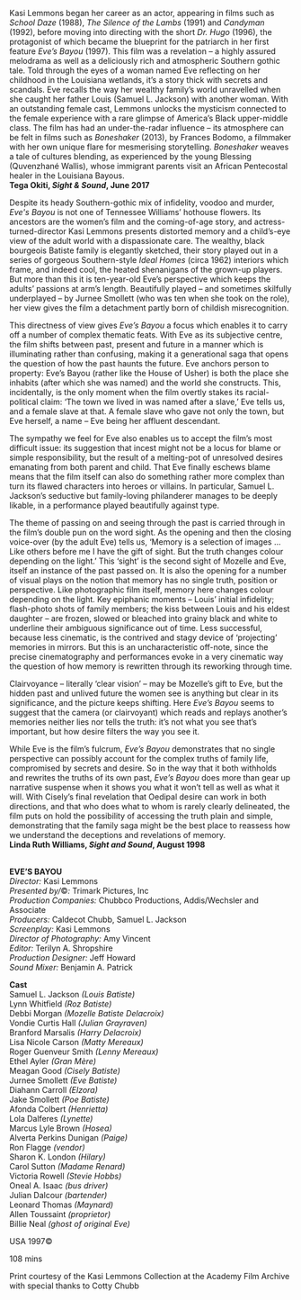 

Kasi Lemmons began her career as an actor, appearing in films such as _School Daze_ (1988), _The Silence of the Lambs_ (1991) and _Candyman_ (1992), before moving into directing with the short _Dr. Hugo_ (1996), the protagonist of which became the blueprint for the patriarch in her first feature _Eve’s Bayou_ (1997). This film was a revelation – a highly assured melodrama as well as a deliciously rich and atmospheric Southern gothic tale. Told through the eyes of a woman named Eve reflecting on her childhood in the Louisiana wetlands, it’s a story thick with secrets and scandals. Eve recalls the way her wealthy family’s world unravelled when she caught her father Louis (Samuel L. Jackson) with another woman. With an outstanding female cast, Lemmons unlocks the mysticism connected to the female experience with a rare glimpse of America’s Black upper-middle class. The film has had an under-the-radar influence – its atmosphere can be felt in films such as _Boneshaker_ (2013), by Frances Bodomo, a filmmaker with her own unique flare for mesmerising storytelling. _Boneshaker_ weaves a tale of cultures blending, as experienced by the young Blessing (Quvenzhané Wallis), whose immigrant parents visit an African Pentecostal healer in the Louisiana Bayous.  
**Tega Okiti, _Sight & Sound_, June 2017**

Despite its heady Southern-gothic mix of infidelity, voodoo and murder, _Eve's Bayou_ is not one of Tennessee Williams’ hothouse flowers. Its ancestors are the women’s film and the coming-of-age story, and actress-turned-director Kasi Lemmons presents distorted memory and a child’s-eye view of the adult world with a dispassionate care. The wealthy, black bourgeois Batiste family is elegantly sketched, their story played out in a series of gorgeous Southern-style _Ideal Homes_ (circa 1962) interiors which frame, and indeed cool, the heated shenanigans of the grown-up players. But more than this it is ten-year-old Eve’s perspective which keeps the adults’ passions at arm’s length. Beautifully played – and sometimes skilfully underplayed – by Jurnee Smollett (who was ten when she took on the role), her view gives the film a detachment partly born of childish misrecognition.

This directness of view gives _Eve’s Bayou_ a focus which enables it to carry off a number of complex thematic feats. With Eve as its subjective centre, the film shifts between past, present and future in a manner which is illuminating rather than confusing, making it a generational saga that opens the question of how the past haunts the future. Eve anchors person to property: Eve’s Bayou (rather like the House of Usher) is both the place she inhabits (after which she was named) and the world she constructs. This, incidentally, is the only moment when the film overtly stakes its racial-political claim: ‘The town we lived in was named after a slave,’ Eve tells us, and a female slave at that.  A female slave who gave not only the town, but Eve herself, a name – Eve being her affluent descendant.

The sympathy we feel for Eve also enables us to accept the film’s most difficult issue: its suggestion that incest might not be a locus for blame or simple responsibility, but the result of a melting-pot of unresolved desires emanating from both parent and child. That Eve finally eschews blame means that the film itself can also do something rather more complex than turn its flawed characters into heroes or villains. In particular, Samuel L. Jackson’s seductive but family-loving philanderer manages to be deeply likable, in a performance played beautifully against type.

The theme of passing on and seeing through the past is carried through in the film’s double pun on the word sight. As the opening and then the closing voice-over (by the adult Eve) tells us, ‘Memory is a selection of images ... Like others before me I have the gift of sight. But the truth changes colour depending on the light.’ This ‘sight’ is the second sight of Mozelle and Eve, itself an instance of the past passed on. It is also the opening for a number of visual plays on the notion that memory has no single truth, position or perspective. Like photographic film itself, memory here changes colour depending on the light. Key epiphanic moments – Louis’ initial infidelity; flash-photo shots of family members; the kiss between Louis and his eldest daughter – are frozen, slowed or bleached into grainy black and white to underline their ambiguous significance out of time. Less successful, because less cinematic, is the contrived and stagy device of ‘projecting’ memories in mirrors. But this is an uncharacteristic off-note, since the precise cinematography and performances evoke in a very cinematic way the question of how memory is rewritten through its reworking through time.

Clairvoyance – literally ‘clear vision’ – may be Mozelle’s gift to Eve, but the hidden past and unlived future the women see is anything but clear in its significance, and the picture keeps shifting. Here _Eve’s Bayou_ seems to suggest that the camera (or clairvoyant) which reads and replays another’s memories neither lies nor tells the truth: it’s not what you see that’s important, but how desire filters the way you see it.

While Eve is the film’s fulcrum, _Eve’s Bayou_ demonstrates that no single perspective can possibly account for the complex truths of family life, compromised by secrets and desire. So in the way that it both withholds and rewrites the truths of its own past, _Eve’s Bayou_ does more than gear up narrative suspense when it shows you what it won’t tell as well as what it will. With Cisely’s final revelation that Oedipal desire can work in both directions, and that who does what to whom is rarely clearly delineated, the film puts on hold the possibility of accessing the truth plain and simple, demonstrating that the family saga might be the best place to reassess how we understand the deceptions and revelations of memory.  
**Linda Ruth Williams, _Sight and Sound_, August 1998**
<br><br>

**EVE’S BAYOU**  
_Director:_ Kasi Lemmons  
_Presented by/_©_:_ Trimark Pictures, Inc  
_Production Companies:_ Chubbco Productions, Addis/Wechsler and Associate  
_Producers:_ Caldecot Chubb, Samuel L. Jackson  
_Screenplay:_ Kasi Lemmons  
_Director of Photography:_ Amy Vincent  
_Editor:_ Terilyn A. Shropshire  
_Production Designer:_ Jeff Howard  
_Sound Mixer:_ Benjamin A. Patrick

**Cast**  
Samuel L. Jackson _(Louis Batiste)_  
Lynn Whitfield _(Roz Batiste)_  
Debbi Morgan _(Mozelle Batiste Delacroix)_  
Vondie Curtis Hall _(Julian Grayraven)_  
Branford Marsalis _(Harry Delacroix)_  
Lisa Nicole Carson _(Matty Mereaux)_  
Roger Guenveur Smith _(Lenny Mereaux)_  
Ethel Ayler _(Gran Mère)_  
Meagan Good _(Cisely Batiste)_  
Jurnee Smollett _(Eve Batiste)_  
Diahann Carroll _(Elzora)_  
Jake Smollett _(Poe Batiste)_  
Afonda Colbert _(Henrietta)_  
Lola Dalferes _(Lynette)_  
Marcus Lyle Brown _(Hosea)_  
Alverta Perkins Dunigan _(Paige)_  
Ron Flagge _(vendor)_  
Sharon K. London _(Hilary)_  
Carol Sutton _(Madame Renard)_  
Victoria Rowell _(Stevie Hobbs)_  
Oneal A. Isaac _(bus driver)_  
Julian Dalcour _(bartender)_  
Leonard Thomas _(Maynard)_  
Allen Toussaint _(proprietor)_  
Billie Neal _(ghost of original Eve)_

USA 1997©

108 mins

Print courtesy of the Kasi Lemmons Collection at the Academy Film Archive with special thanks to Cotty Chubb
<!--stackedit_data:
eyJoaXN0b3J5IjpbLTEwMjYzMzg3MzhdfQ==
-->